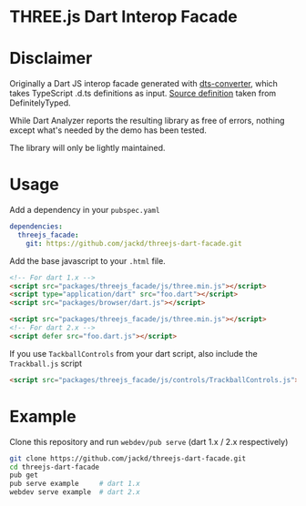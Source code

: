 # THREE.js Dart Interop Facade

# Disclaimer

Originally a Dart JS interop facade generated with [dts-converter](https://github.com/blockforest/dts-converter),
which takes TypeScript .d.ts definitions as input. [Source definition](https://github.com/DefinitelyTyped/DefinitelyTyped/tree/cc3d223a946f661eff871787edeb0fcb8f0db156/threejs) taken from DefinitelyTyped.

While Dart Analyzer reports the resulting library as free of errors, nothing except what's needed by the demo has been tested.

The library will only be lightly maintained.

# Usage

Add a dependency in your `pubspec.yaml`

```yaml
dependencies:
  threejs_facade:
    git: https://github.com/jackd/threejs-dart-facade.git
```

Add the base javascript to your `.html` file.
```html
<!-- For dart 1.x -->
<script src="packages/threejs_facade/js/three.min.js"></script>
<script type="application/dart" src="foo.dart"></script>
<script src="packages/browser/dart.js"></script>
```

```html
<script src="packages/threejs_facade/js/three.min.js"></script>
<!-- For dart 2.x -->
<script defer src="foo.dart.js"></script>
```

If you use `TackballControls` from your dart script, also include the `Trackball.js` script
```html
<script src="packages/threejs_facade/js/controls/TrackballControls.js"></script>
```

# Example

Clone this repository and run `webdev/pub serve` (dart 1.x / 2.x respectively)
```bash
git clone https://github.com/jackd/threejs-dart-facade.git
cd threejs-dart-facade
pub get
pub serve example     # dart 1.x
webdev serve example  # dart 2.x
```
